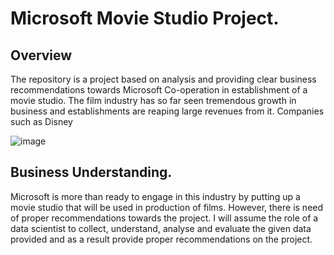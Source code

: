 # Microsoft Movie Studio Project.

## Overview

The repository is a project based on analysis and providing clear business recommendations towards  Microsoft Co-operation in establishment of a movie studio. 
The film industry has so far seen tremendous growth in business and establishments are reaping large revenues from it. Companies such as Disney 

![image](https://user-images.githubusercontent.com/110450673/187027776-183b2e9f-dfdd-4336-8209-71eaeb5ba2d9.png)

## Business Understanding.
Microsoft is more than ready to engage in this industry by putting up a movie studio that will be used in production of films. However, there is need of proper recommendations towards the project. I will assume the role of a data scientist to collect, understand, analyse and evaluate the given data provided and as a result
provide proper recommendations on the project.
